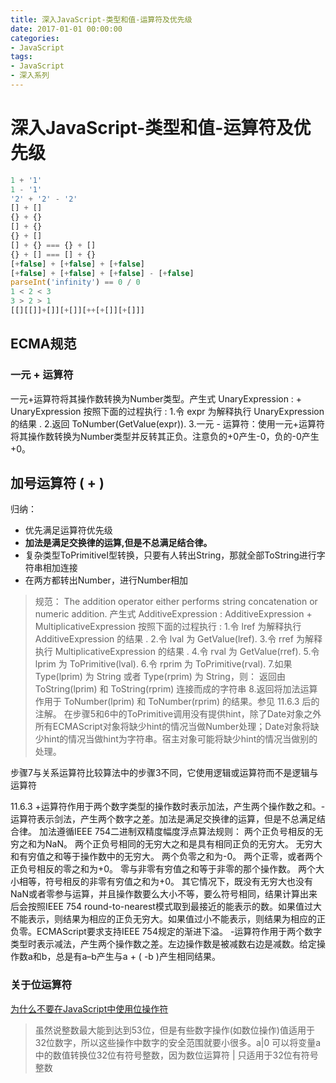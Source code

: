 ```yaml
---
title: 深入JavaScript-类型和值-运算符及优先级
date: 2017-01-01 00:00:00
categories:
- JavaScript
tags:
- JavaScript
- 深入系列
---
```


# 深入JavaScript-类型和值-运算符及优先级

``` JavaScript
1 + '1'
1 - '1'
'2' + '2' - '2'
[] + []
{} + {}
[] + {}
{} + []
[] + {} === {} + []
{} + [] === [] + {}
[+false] + [+false] + [+false]
[+false] + [+false] + [+false] - [+false]
parseInt('infinity') == 0 / 0
1 < 2 < 3
3 > 2 > 1
[[][[]]+[]][+[]][++[+[]][+[]]]

```
## ECMA规范

### 一元 + 运算符
一元+运算符将其操作数转换为Number类型。产生式 UnaryExpression : + UnaryExpression 按照下面的过程执行 :
1.令 expr 为解释执行 UnaryExpression 的结果 .
2.返回 ToNumber(GetValue(expr)).
3.一元 - 运算符：使用一元+运算符将其操作数转换为Number类型并反转其正负。注意负的+0产生-0，负的-0产生+0。

## 加号运算符 ( + )
归纳：
- 优先满足运算符优先级
- **加法是满足交换律的运算,但是不总满足结合律。**
- 复杂类型ToPrimitiveI型转换，只要有人转出String，那就全部ToString进行字符串相加连接
- 在两方都转出Number，进行Number相加

> 规范：
The addition operator either performs string concatenation or numeric addition.
产生式 AdditiveExpression : AdditiveExpression + MultiplicativeExpression 按照下面的过程执行 :
1.令 lref 为解释执行 AdditiveExpression 的结果 .
2.令 lval 为 GetValue(lref).
3.令 rref 为解释执行 MultiplicativeExpression 的结果 .
4.令 rval 为 GetValue(rref).
5.令 lprim 为 ToPrimitive(lval).
6.令 rprim 为 ToPrimitive(rval).
7.如果 Type(lprim) 为 String 或者 Type(rprim) 为 String，则： 返回由 ToString(lprim) 和 ToString(rprim) 连接而成的字符串
8.返回将加法运算作用于 ToNumber(lprim) 和 ToNumber(rprim) 的结果。参见 11.6.3 后的注解。
 在步骤5和6中的ToPrimitive调用没有提供hint，除了Date对象之外所有ECMAScript对象将缺少hint的情况当做Number处理；Date对象将缺少hint的情况当做hint为字符串。宿主对象可能将缺少hint的情况当做别的处理。

 步骤7与关系运算符比较算法中的步骤3不同，它使用逻辑或运算符而不是逻辑与运算符

11.6.3
 +运算符作用于两个数字类型的操作数时表示加法，产生两个操作数之和。-运算符表示剑法，产生两个数字之差。加法是满足交换律的运算，但是不总满足结合律。
 加法遵循IEEE 754二进制双精度幅度浮点算法规则：
两个正负号相反的无穷之和为NaN。
两个正负号相同的无穷大之和是具有相同正负的无穷大。
无穷大和有穷值之和等于操作数中的无穷大。
两个负零之和为-0。
两个正零，或者两个正负号相反的零之和为+0。
零与非零有穷值之和等于非零的那个操作数。
两个大小相等，符号相反的非零有穷值之和为+0。
其它情况下，既没有无穷大也没有NaN或者零参与运算，并且操作数要么大小不等，要么符号相同，结果计算出来后会按照IEEE 754 round-to-nearest模式取到最接近的能表示的数。如果值过大不能表示，则结果为相应的正负无穷大。如果值过小不能表示，则结果为相应的正负零。ECMAScript要求支持IEEE 754规定的渐进下溢。
 -运算符作用于两个数字类型时表示减法，产生两个操作数之差。左边操作数是被减数右边是减数。给定操作数a和b，总是有a–b产生与a + ( -b )产生相同结果。

### 关于位运算符

[为什么不要在JavaScript中使用位操作符](http://jerryzou.com/posts/do-you-really-want-use-bit-operators-in-JavaScript/)
>虽然说整数最大能到达到53位，但是有些数字操作(如数位操作)值适用于32位数字，所以这些操作中数字的安全范围就要小很多。a|0 可以将变量a中的数值转换位32位有符号整数，因为数位运算符 | 只适用于32位有符号整数